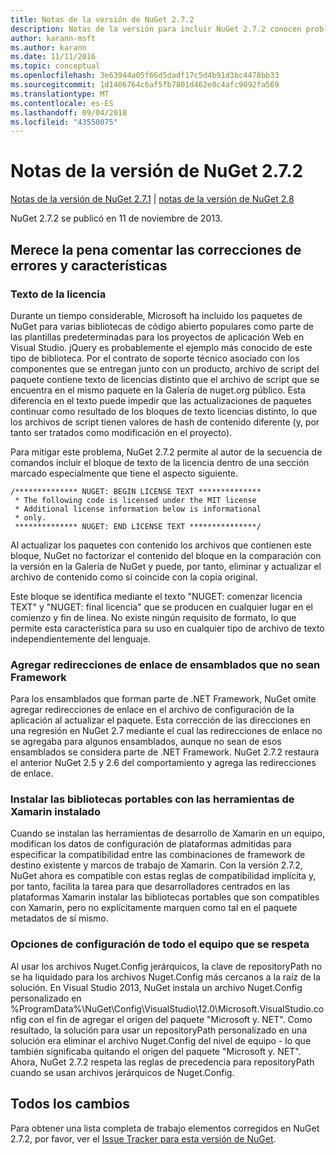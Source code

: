 ```yaml
---
title: Notas de la versión de NuGet 2.7.2
description: Notas de la versión para incluir NuGet 2.7.2 conocen problemas, correcciones de errores, características agregadas y dcr.
author: karann-msft
ms.author: karann
ms.date: 11/11/2016
ms.topic: conceptual
ms.openlocfilehash: 3e63944a05f66d5dadf17c5d4b91d3bc4478bb33
ms.sourcegitcommit: 1d1406764c6af5fb7801d462e0c4afc9092fa569
ms.translationtype: MT
ms.contentlocale: es-ES
ms.lasthandoff: 09/04/2018
ms.locfileid: "43550075"
---
```

# <a name="nuget-272-release-notes"></a>Notas de la versión de NuGet 2.7.2

[Notas de la versión de NuGet 2.7.1](../release-notes/nuget-2.7.1.md) | [notas de la versión de NuGet 2.8](../release-notes/nuget-2.8.md)

NuGet 2.7.2 se publicó en 11 de noviembre de 2013.

## <a name="noteworthy-bug-fixes-and-features"></a>Merece la pena comentar las correcciones de errores y características

### <a name="license-text"></a>Texto de la licencia
Durante un tiempo considerable, Microsoft ha incluido los paquetes de NuGet para varias bibliotecas de código abierto populares como parte de las plantillas predeterminadas para los proyectos de aplicación Web en Visual Studio. jQuery es probablemente el ejemplo más conocido de este tipo de biblioteca. Por el contrato de soporte técnico asociado con los componentes que se entregan junto con un producto, archivo de script del paquete contiene texto de licencias distinto que el archivo de script que se encuentra en el mismo paquete en la Galería de nuget.org público. Esta diferencia en el texto puede impedir que las actualizaciones de paquetes continuar como resultado de los bloques de texto licencias distinto, lo que los archivos de script tienen valores de hash de contenido diferente (y, por tanto ser tratados como modificación en el proyecto).

Para mitigar este problema, NuGet 2.7.2 permite al autor de la secuencia de comandos incluir el bloque de texto de la licencia dentro de una sección marcado especialmente que tiene el aspecto siguiente.

    /************** NUGET: BEGIN LICENSE TEXT **************
     * The following code is licensed under the MIT license
     * Additional license information below is informational
     * only.
     ************** NUGET: END LICENSE TEXT ***************/

Al actualizar los paquetes con contenido los archivos que contienen este bloque, NuGet no factorizar el contenido del bloque en la comparación con la versión en la Galería de NuGet y puede, por tanto, eliminar y actualizar el archivo de contenido como si coincide con la copia original.

Este bloque se identifica mediante el texto "NUGET: comenzar licencia TEXT" y "NUGET: final licencia" que se producen en cualquier lugar en el comienzo y fin de línea.  No existe ningún requisito de formato, lo que permite esta característica para su uso en cualquier tipo de archivo de texto independientemente del lenguaje.

### <a name="add-binding-redirects-for-non-framework-assemblies"></a>Agregar redirecciones de enlace de ensamblados que no sean Framework
Para los ensamblados que forman parte de .NET Framework, NuGet omite agregar redirecciones de enlace en el archivo de configuración de la aplicación al actualizar el paquete. Esta corrección de las direcciones en una regresión en NuGet 2.7 mediante el cual las redirecciones de enlace no se agregaba para algunos ensamblados, aunque no sean de esos ensamblados se considera parte de .NET Framework. NuGet 2.7.2 restaura el anterior NuGet 2.5 y 2.6 del comportamiento y agrega las redirecciones de enlace.

### <a name="installing-portable-libraries-with-xamarin-tools-installed"></a>Instalar las bibliotecas portables con las herramientas de Xamarin instalado
Cuando se instalan las herramientas de desarrollo de Xamarin en un equipo, modifican los datos de configuración de plataformas admitidas para especificar la compatibilidad entre las combinaciones de framework de destino existente y marcos de trabajo de Xamarin. Con la versión 2.7.2, NuGet ahora es compatible con estas reglas de compatibilidad implícita y, por tanto, facilita la tarea para que desarrolladores centrados en las plataformas Xamarin instalar las bibliotecas portables que son compatibles con Xamarin, pero no explícitamente marquen como tal en el paquete metadatos de sí mismo.

### <a name="machine-wide-configuration-settings-honored"></a>Opciones de configuración de todo el equipo que se respeta
Al usar los archivos Nuget.Config jerárquicos, la clave de repositoryPath no se ha liquidado para los archivos Nuget.Config más cercanos a la raíz de la solución. En Visual Studio 2013, NuGet instala un archivo Nuget.Config personalizado en %ProgramData%\NuGet\Config\VisualStudio\12.0\Microsoft.VisualStudio.config con el fin de agregar el origen del paquete "Microsoft y. NET". Como resultado, la solución para usar un repositoryPath personalizado en una solución era eliminar el archivo Nuget.Config del nivel de equipo - lo que también significaba quitando el origen del paquete "Microsoft y. NET". Ahora, NuGet 2.7.2 respeta las reglas de precedencia para repositoryPath cuando se usan archivos jerárquicos de Nuget.Config.

## <a name="all-changes"></a>Todos los cambios
Para obtener una lista completa de trabajo elementos corregidos en NuGet 2.7.2, por favor, ver el [Issue Tracker para esta versión de NuGet](https://nuget.codeplex.com/workitem/list/advanced?keyword=&status=All&type=All&priority=All&release=NuGet%202.7.2&assignedTo=All&component=All&sortField=LastUpdatedDate&sortDirection=Descending&page=0&reasonClosed=Fixed).

